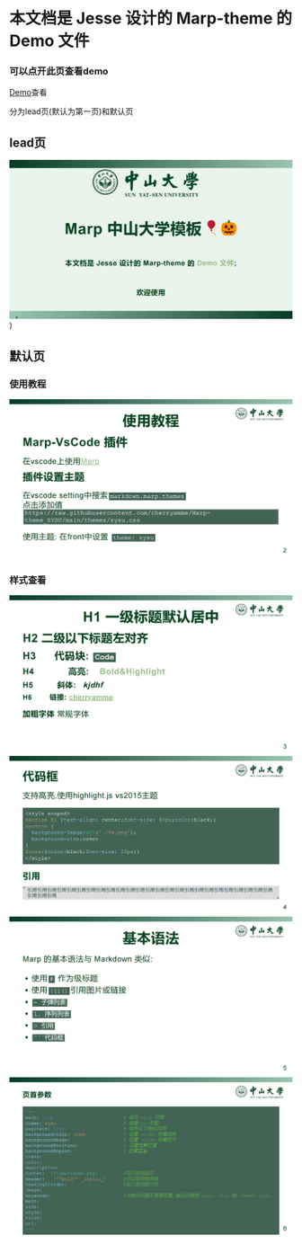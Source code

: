 # 本文档是 Jesse 设计的 Marp-theme 的 Demo 文件

### 可以点开此页查看demo
[Demo](http://cherryamme.com/Marp-theme_SYSU/)查看

分为lead页(默认为第一页)和默认页

## lead页

![1](./img/Marp%20入门之详细示例_00.png))

## 默认页
### 使用教程
![2](./img/Marp%20入门之详细示例_01.png)


### 样式查看
![2](./img/Marp%20入门之详细示例_02.png)
![2](./img/Marp%20入门之详细示例_03.png)
![2](./img/Marp%20入门之详细示例_04.png)
![2](./img/Marp%20入门之详细示例_05.png)